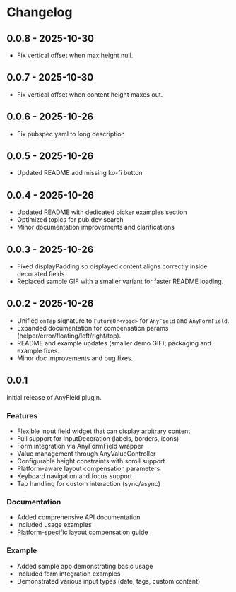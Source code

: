 # Changelog

## 0.0.8 - 2025-10-30

- Fix vertical offset when max height null.

## 0.0.7 - 2025-10-30

- Fix vertical offset when content height maxes out.

## 0.0.6 - 2025-10-26

- Fix pubspec.yaml to long description

## 0.0.5 - 2025-10-26

- Updated README add missing ko-fi button

## 0.0.4 - 2025-10-26

- Updated README with dedicated picker examples section
- Optimized topics for pub.dev search
- Minor documentation improvements and clarifications

## 0.0.3 - 2025-10-26

- Fixed displayPadding so displayed content aligns correctly inside decorated fields.
- Replaced sample GIF with a smaller variant for faster README loading.

## 0.0.2 - 2025-10-26

- Unified `onTap` signature to `FutureOr<void>` for `AnyField` and `AnyFormField`.
- Expanded documentation for compensation params (helper/error/floating/left/right/top).
- README and example updates (smaller demo GIF); packaging and example fixes.
- Minor doc improvements and bug fixes.

## 0.0.1

Initial release of AnyField plugin.

### Features
* Flexible input field widget that can display arbitrary content
* Full support for InputDecoration (labels, borders, icons)
* Form integration via AnyFormField wrapper
* Value management through AnyValueController
* Configurable height constraints with scroll support
* Platform-aware layout compensation parameters
* Keyboard navigation and focus support
* Tap handling for custom interaction (sync/async)

### Documentation
* Added comprehensive API documentation
* Included usage examples
* Platform-specific layout compensation guide

### Example
* Added sample app demonstrating basic usage
* Included form integration examples
* Demonstrated various input types (date, tags, custom content)
